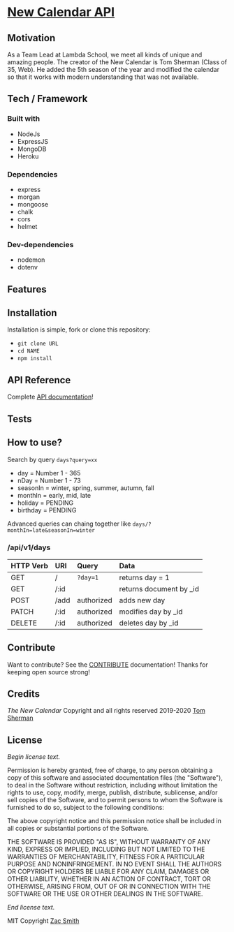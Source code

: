 # [New Calendar API](https://new-calendar-be.herokuapp.com/)

## Motivation

As a Team Lead at Lambda School, we meet all kinds of unique and amazing people. The creator of the New Calendar is Tom Sherman (Class of 35, Web). He added the 5th season of the year and modified the calendar so that it works with modern understanding that was not available.

## Tech / Framework

### Built with

- NodeJs
- ExpressJS
- MongoDB
- Heroku

### Dependencies

- express
- morgan
- mongoose
- chalk
- cors
- helmet

### Dev-dependencies

- nodemon
- dotenv

## Features

## Installation

Installation is simple, fork or clone this repository:

- `git clone URL`
- `cd NAME`
- `npm install`

## API Reference

Complete [API documentation](https://app.swaggerhub.com/apis-docs/mrzacsmith/new-calendar/0.1)!

## Tests

## How to use?

Search by query `days?query=xx`

- day = Number 1 - 365
- nDay = Number 1 - 73
- seasonIn = winter, spring, summer, autumn, fall
- monthIn = early, mid, late
- holiday = PENDING
- birthday = PENDING

Advanced queries can chaing together like `days/?monthIn=late&seasonIn=winter`

### /api/v1/days

| HTTP Verb | URI  | Query      | Data                     |
| :-------- | :--- | :--------- | :----------------------- |
| GET       | /    | `?day=1`   | returns day = 1          |
| GET       | /:id |            | returns document by \_id |
| POST      | /add | authorized | adds new day             |
| PATCH     | /:id | authorized | modifies day by \_id     |
| DELETE    | /:id | authorized | deletes day by \_id      |

## Contribute

Want to contribute? See the [CONTRIBUTE](https://github.com/mrzacsmith/new-calendar-be/blob/master/CONTRIBUTE.md) documentation! Thanks for keeping open source strong!

## Credits

_The New Calendar_ Copyright and all rights reserved 2019-2020 [Tom Sherman]()

## License

_Begin license text._

Permission is hereby granted, free of charge, to any person obtaining a copy of this software and associated documentation files (the "Software"), to deal in the Software without restriction, including without limitation the rights to use, copy, modify, merge, publish, distribute, sublicense, and/or sell copies of the Software, and to permit persons to whom the Software is furnished to do so, subject to the following conditions:

The above copyright notice and this permission notice shall be included in all copies or substantial portions of the Software.

THE SOFTWARE IS PROVIDED "AS IS", WITHOUT WARRANTY OF ANY KIND, EXPRESS OR IMPLIED, INCLUDING BUT NOT LIMITED TO THE WARRANTIES OF MERCHANTABILITY, FITNESS FOR A PARTICULAR PURPOSE AND NONINFRINGEMENT. IN NO EVENT SHALL THE AUTHORS OR COPYRIGHT HOLDERS BE LIABLE FOR ANY CLAIM, DAMAGES OR OTHER LIABILITY, WHETHER IN AN ACTION OF CONTRACT, TORT OR OTHERWISE, ARISING FROM, OUT OF OR IN CONNECTION WITH THE SOFTWARE OR THE USE OR OTHER DEALINGS IN THE SOFTWARE.

_End license text._

MIT Copyright [Zac Smith](https://github.com/mrzacsmith)
